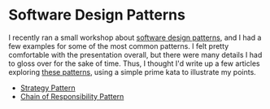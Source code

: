 # Software Design Patterns

I recently ran a small workshop about [software design patterns](http://www.amazon.com/Design-Patterns-Elements-Reusable-Object-Oriented/dp/0201633612), and I had a few examples for some of the most common patterns.  I felt pretty comfortable with the presentation overall, but there were many details I had to gloss over for the sake of time.  Thus, I thought I'd write up a few articles exploring [these patterns](http://en.wikipedia.org/wiki/Software_design_pattern), using a simple prime kata to illustrate my points.

- [Strategy Pattern](https://github.com/rwalters/prime_patterns/blob/master/strategy_pattern.md)
- [Chain of Responsibility Pattern](https://github.com/rwalters/prime_patterns/blob/master/chain_of_responsibility.md)
